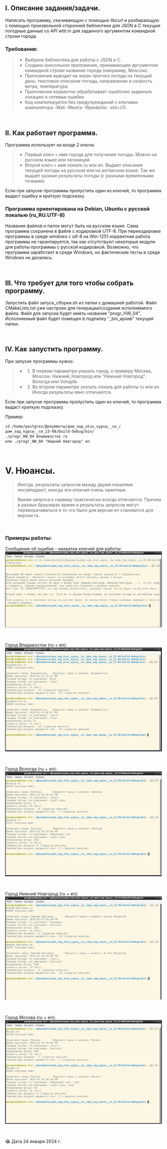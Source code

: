 ## I. Описание задания/задачи.

Написать программу, скачивающую с помощью libcurl и разбирающую с помощью произвольной сторонней
библиотеки для JSON в C текущие погодные данные со API wttr.in для заданного аргументом командной
строки города.

### Требования:
> * Выбрана библиотека для работы с JSON в C.
> * Создано консольное приложение, принимающее аргументом командной строки название города
(например, Moscow).
> * Приложение выводит на экран прогноз погоды на текущий день: текстовое описание погоды,
направление и скорость ветра, температура.
> * Приложение корректно обрабатывает ошибочно заданную локацию и сетевые ошибки
> * Код компилируется без предупреждений с ключами компилятора -Wall -Wextra -Wpedantic -std=c11.

<p> &nbsp; </p> 


## II. Как работает программа.

Программа использует на входе 2 ключа. 
> * Первый ключ = имя города для получения погоды. Можно на русском языке или латиницей. 
> * Второй ключ = имя локали  *ru* или *en*. Выдает описание текущей погоды на русском 
или на англиском языке. Так же выдаёт разные результаты погоды (с разными временными точками).

Если при запуске программы пропустить один из ключей, то программа выдаст ошибку и краткую подсказку.


### Программа ориентирована на Debian, Ubuntu с русской локалью (ru_RU.UTF-8)

Названия файлов и папок могут быть на русском языке. Сама программа сохранена в файле с кодировкой UTF-8. 
При перекодировке программы в среде windows с utf-8 на Win-1251 корректная работа программы не гарантируется, так как  отсутствуют некоторые модули для работы программы с русской кодировкой. Возможно, что программа заработает в среде Windows, но фактические тесты в среде Windows не делались. 

<p> &nbsp; </p> 


## III. Что требует для того чтобы собрать программу.

Запустить файл запуск_сборки.sh из папки с домашней работой. Файл CMakeLists.txt уже настроен для генерации/создания исполняемого файла. 
Файл для запуска будет иметь название "progr_HW_04".
Исполняемый файл будет помещен в подпапку "_bin_архив" текущей папки.

<p> &nbsp; </p> 


## IV. Как запустить программу.

При запуске программы нужно: 
> * 1) В первом параметре указать город, к примеру Москва, Moscow; Нижний_Новгород или "Нижний Новгород"; Вологда или Vologda.
> * 2) Во втором параметре указать локаль для работы ru или en. Иногда результаты явно отличаются.

Если при запуске программы пропустить один из ключей, то программа выдаст краткую подсказку.

Пример: 

```
cd /home/postgres/Документы/дом_зад_otus_курсы__си_/дом_зад_курсы__си_23-08/build-Debug/bin/
./progr_HW_04 Влавивосток ru
или ./progr_HW_04 "Нидний Новгород" en
```

<p> &nbsp; </p> 

# V. Нюансы.

> Иногда, результаты запросов между двумя локалями несовпадают, иногда эти отличия очень заметные.

> Время запроса к серверу практически всегда отличается. Причем в разных браузерах время и результаты запросов могут переворачиваться и то что было для версии en становится для версии ru.

<p> &nbsp; </p> 

### Примеры работы:

Сообщение об ошибке - нахватка ключей для работы:
![Ошибка соединения с сервером](https://github.com/Sartakov-Aleksey/OTUS_2023_C07_HW/blob/main/DZ_04/img/error.png)

<p> &nbsp; </p> 

Город Владивосток (ru + en):
![Попытка получить результаты из текстового поля](https://github.com/Sartakov-Aleksey/OTUS_2023_C07_HW/blob/main/DZ_04/img/Vladivostok.png)

<p> &nbsp; </p> 

Город Вологда (ru + en):
![Попытка получить результаты из текстового поля](https://github.com/Sartakov-Aleksey/OTUS_2023_C07_HW/blob/main/DZ_04/img/Vologda.png)

<p> &nbsp; </p> 

Город Нижний Новгород (ru + en):
![Попытка получить результаты из текстового поля](https://github.com/Sartakov-Aleksey/OTUS_2023_C07_HW/blob/main/DZ_04/img/Nizhnij_Novgorod.png)
<p> &nbsp; </p> 

Город Москва (ru + en):
![Попытка получить результаты из текстового поля](https://github.com/Sartakov-Aleksey/OTUS_2023_C07_HW/blob/main/DZ_04/img/Moscow.png)

<p> &nbsp; </p> 

😂 Дата 24 января 2024 г.

<p> &nbsp; </p> 
